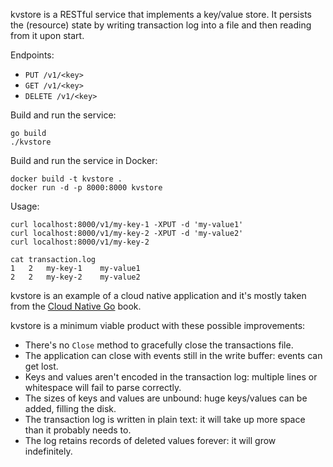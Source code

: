 kvstore is a RESTful service that implements a key/value store. It persists
the (resource) state by writing transaction log into a file and then reading
from it upon start.

Endpoints:

* `PUT /v1/<key>`
* `GET /v1/<key>`
* `DELETE /v1/<key>`

Build and run the service:

```
go build
./kvstore
```

Build and run the service in Docker:

```
docker build -t kvstore .
docker run -d -p 8000:8000 kvstore
```

Usage:

```
curl localhost:8000/v1/my-key-1 -XPUT -d 'my-value1'
curl localhost:8000/v1/my-key-2 -XPUT -d 'my-value2'
curl localhost:8000/v1/my-key-2

cat transaction.log
1	2	my-key-1	my-value1
2	2	my-key-2	my-value2
```

kvstore is an example of a cloud native application and it's mostly taken
from the [Cloud Native
Go](https://learning.oreilly.com/library/view/cloud-native-go/9781492076322/)
book.

kvstore is a minimum viable product with these possible improvements:

* There's no `Close` method to gracefully close the transactions file.
* The application can close with events still in the write buffer: events can
  get lost.
* Keys and values aren't encoded in the transaction log: multiple lines or
  whitespace will fail to parse correctly.
* The sizes of keys and values are unbound: huge keys/values can be added,
  filling the disk.
* The transaction log is written in plain text: it will take up more space than
  it probably needs to.
* The log retains records of deleted values forever: it will grow indefinitely.